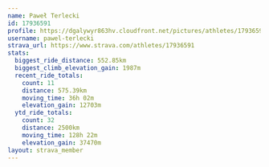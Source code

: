 ```yaml
---
name: Paweł Terlecki
id: 17936591
profile: https://dgalywyr863hv.cloudfront.net/pictures/athletes/17936591/5577025/4/large.jpg
username: pawel-terlecki
strava_url: https://www.strava.com/athletes/17936591
stats:
  biggest_ride_distance: 552.85km
  biggest_climb_elevation_gain: 1987m
  recent_ride_totals:
    count: 11
    distance: 575.39km
    moving_time: 36h 02m
    elevation_gain: 12703m
  ytd_ride_totals:
    count: 32
    distance: 2500km
    moving_time: 128h 22m
    elevation_gain: 37470m
layout: strava_member
--- 
```

